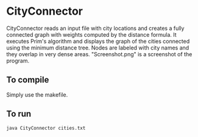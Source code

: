 CityConnector
=============

CityConnector reads an input file with city locations and creates a fully connected graph with weights computed by the distance formula. It executes Prim's algorithm and displays the graph of the cities connected using the minimum distance tree. Nodes are labeled with city names and they overlap in very dense areas. "Screenshot.png" is a screenshot of the program.

To compile
-------
Simply use the makefile.

To run
-------
    java CityConnector cities.txt 
